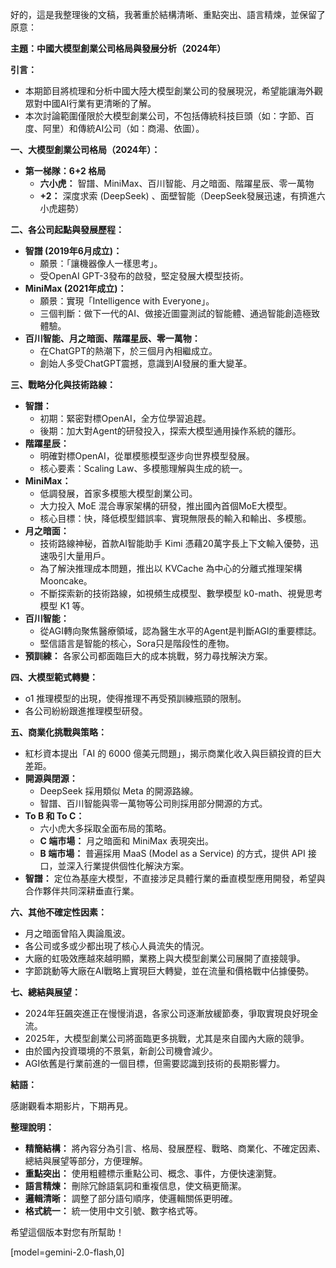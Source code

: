 好的，這是我整理後的文稿，我著重於結構清晰、重點突出、語言精煉，並保留了原意：

**主題：中國大模型創業公司格局與發展分析（2024年）**

**引言：**

*   本期節目將梳理和分析中國大陸大模型創業公司的發展現況，希望能讓海外觀眾對中國AI行業有更清晰的了解。
*   本次討論範圍僅限於大模型創業公司，不包括傳統科技巨頭（如：字節、百度、阿里）和傳統AI公司（如：商湯、依圖）。

**一、大模型創業公司格局（2024年）：**

*   **第一梯隊：6+2 格局**
    *   **六小虎：** 智譜、MiniMax、百川智能、月之暗面、階躍星辰、零一萬物
    *   **+2：** 深度求索 (DeepSeek) 、面壁智能（DeepSeek發展迅速，有擠進六小虎趨勢）

**二、各公司起點與發展歷程：**

*   **智譜 (2019年6月成立)：**
    *   願景：「讓機器像人一樣思考」。
    *   受OpenAI GPT-3發布的啟發，堅定發展大模型技術。
*   **MiniMax (2021年成立)：**
    *   願景：實現「Intelligence with Everyone」。
    *   三個判斷：做下一代的AI、做接近圖靈測試的智能體、通過智能創造極致體驗。
*   **百川智能、月之暗面、階躍星辰、零一萬物：**
    *   在ChatGPT的熱潮下，於三個月內相繼成立。
    *   創始人多受ChatGPT震撼，意識到AI發展的重大變革。

**三、戰略分化與技術路線：**

*   **智譜：**
    *   初期：緊密對標OpenAI，全方位學習追趕。
    *   後期：加大對Agent的研發投入，探索大模型通用操作系統的雛形。
*   **階躍星辰：**
    *   明確對標OpenAI，從單模態模型逐步向世界模型發展。
    *   核心要素：Scaling Law、多模態理解與生成的統一。
*   **MiniMax：**
    *   低調發展，首家多模態大模型創業公司。
    *   大力投入 MoE 混合專家架構的研發，推出國內首個MoE大模型。
    *   核心目標：快，降低模型錯誤率、實現無限長的輸入和輸出、多模態。
*   **月之暗面：**
    *   技術路線神秘，首款AI智能助手 Kimi 憑藉20萬字長上下文輸入優勢，迅速吸引大量用戶。
    *   為了解決推理成本問題，推出以 KVCache 為中心的分離式推理架構Mooncake。
    *   不斷探索新的技術路線，如視頻生成模型、數學模型 k0-math、視覺思考模型 K1 等。
*   **百川智能：**
    *   從AGI轉向聚焦醫療領域，認為醫生水平的Agent是判斷AGI的重要標誌。
    *   堅信語言是智能的核心，Sora只是階段性的產物。
*   **預訓練：** 各家公司都面臨巨大的成本挑戰，努力尋找解決方案。

**四、大模型範式轉變：**

*   o1 推理模型的出現，使得推理不再受預訓練瓶頸的限制。
*   各公司紛紛跟進推理模型研發。

**五、商業化挑戰與策略：**

*   紅杉資本提出「AI 的 6000 億美元問題」，揭示商業化收入與巨額投資的巨大差距。
*   **開源與閉源：**
    *   DeepSeek 採用類似 Meta 的開源路線。
    *   智譜、百川智能與零一萬物等公司則採用部分開源的方式。
*   **To B 和 To C：**
    *   六小虎大多採取全面布局的策略。
    *   **C 端市場：** 月之暗面和 MiniMax 表現突出。
    *   **B 端市場：** 普遍採用 MaaS (Model as a Service) 的方式，提供 API 接口，並深入行業提供個性化解決方案。
*   **智譜：** 定位為基座大模型，不直接涉足具體行業的垂直模型應用開發，希望與合作夥伴共同深耕垂直行業。

**六、其他不確定性因素：**

*   月之暗面曾陷入輿論風波。
*   各公司或多或少都出現了核心人員流失的情況。
*   大廠的虹吸效應越來越明顯，業務上與大模型創業公司展開了直接競爭。
*   字節跳動等大廠在AI戰略上實現巨大轉變，並在流量和價格戰中佔據優勢。

**七、總結與展望：**

*   2024年狂飆突進正在慢慢消退，各家公司逐漸放緩節奏，爭取實現良好現金流。
*   2025年，大模型創業公司將面臨更多挑戰，尤其是來自國內大廠的競爭。
*   由於國內投資環境的不景氣，新創公司機會減少。
*   AGI依舊是行業前進的一個目標，但需要認識到技術的長期影響力。

**結語：**

感謝觀看本期影片，下期再見。

**整理說明：**

*   **精簡結構：** 將內容分為引言、格局、發展歷程、戰略、商業化、不確定因素、總結與展望等部分，方便理解。
*   **重點突出：** 使用粗體標示重點公司、概念、事件，方便快速瀏覽。
*   **語言精煉：** 刪除冗餘語氣詞和重複信息，使文稿更簡潔。
*   **邏輯清晰：** 調整了部分語句順序，使邏輯關係更明確。
*   **格式統一：** 統一使用中文引號、數字格式等。

希望這個版本對您有所幫助！

[model=gemini-2.0-flash,0]
